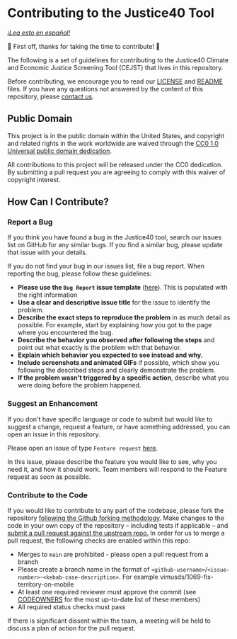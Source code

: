 # Contributing to the Justice40 Tool

_[¡Lea esto en español!](CONTRIBUTING-es.md)_

🎉 First off, thanks for taking the time to contribute! 🎉

The following is a set of guidelines for contributing to the Justice40 Climate and Economic Justice Screening Tool (CEJST) that lives in this repository.

Before contributing, we encourage you to read our [LICENSE](LICENSE.md) and [README](README.md) files. If you have any questions not answered by the content of this repository, please [contact us](mailto:justice40open@usds.gov).

## Public Domain

This project is in the public domain within the United States, and copyright and related rights in the work worldwide are waived through the [CC0 1.0 Universal public domain dedication](https://creativecommons.org/publicdomain/zero/1.0/).

All contributions to this project will be released under the CC0 dedication. By submitting a pull request you are agreeing to comply with this waiver of copyright interest.

## How Can I Contribute?

### Report a Bug

If you think you have found a bug in the Justice40 tool, search our issues list on GitHub for any similar bugs. If you find a similar bug, please update that issue with your details.

If you do not find your bug in our issues list, file a bug report. When reporting the bug, please follow these guidelines:

- **Please use the `Bug Report` issue template** ([here](https://github.com/DOI-DO/j40-cejst-2/issues/new/choose)). This is populated with the right information
- **Use a clear and descriptive issue title** for the issue to identify the problem.
- **Describe the exact steps to reproduce the problem** in as much detail as possible. For example, start by explaining how you got to the page where you encountered the bug.
- **Describe the behavior you observed after following the steps** and point out what exactly is the problem with that behavior.
- **Explain which behavior you expected to see instead and why.**
- **Include screenshots and animated GIFs** if possible, which show you following the described steps and clearly demonstrate the problem.
- **If the problem wasn't triggered by a specific action**, describe what you were doing before the problem happened.

### Suggest an Enhancement

If you don't have specific language or code to submit but would like to suggest a change, request a feature, or have something addressed, you can open an issue in this repository.

Please open an issue of type `Feature request` [here](https://github.com/DOI-DO/j40-cejst-2/issues/new/choose).

In this issue, please describe the feature you would like to see, why you need it, and how it should work. Team members will respond to the Feature request as soon as possible.

### Contribute to the Code

<!-- markdown-link-check-disable -->

If you would like to contribute to any part of the codebase, please fork the repository [following the Github forking methodology](https://docs.github.com/en/github/getting-started-with-github/quickstart/fork-a-repo). Make changes to the code in your own copy of the repository – including tests if applicable – and [submit a pull request against the upstream repo.](https://docs.github.com/en/github/collaborating-with-pull-requests/proposing-changes-to-your-work-with-pull-requests/creating-a-pull-request-from-a-fork) In order for us to merge a pull request, the following checks are enabled within this repo:

<!-- markdown-link-check-enable -->

- Merges to `main` are prohibited - please open a pull request from a branch
- Please create a branch name in the format of `<github-username>`/`<issue-number>`-`<kebab-case-description>`. For example vimusds/1069-fix-territory-on-mobile
- At least one required reviewer must approve the commit (see [CODEOWNERS](https://github.com/DOI-DO/j40-cejst-2/tree/main/.github/CODEOWNERS) for the most up-to-date list of these members)
- All required status checks must pass

If there is significant dissent within the team, a meeting will be held to discuss a plan of action for the pull request.
